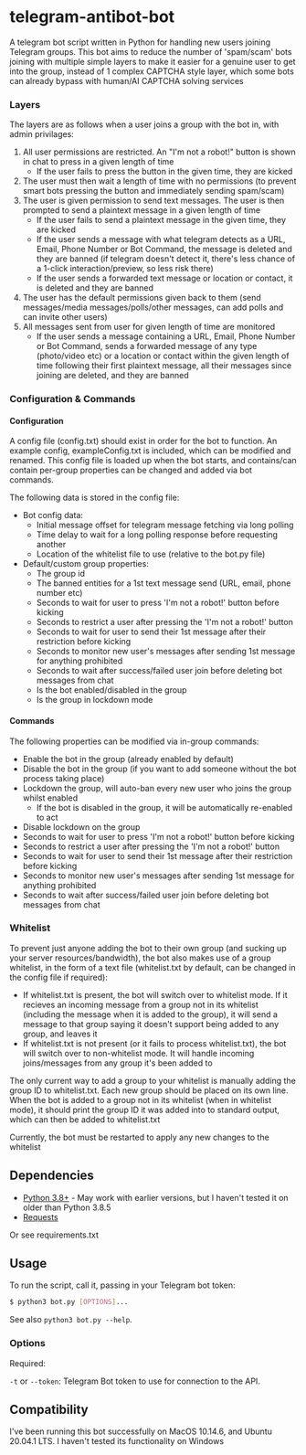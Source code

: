 # telegram-antibot-bot

A telegram bot script written in Python for handling new users joining Telegram groups. This bot aims to reduce the number of 'spam/scam' bots joining with multiple simple layers to make it easier for a genuine user to get into the group, instead of 1 complex CAPTCHA style layer, which some bots can already bypass with human/AI CAPTCHA solving services

### Layers
The layers are as follows when a user joins a group with the bot in, with admin privilages:

1. All user permissions are restricted. An "I'm not a robot!" button is shown in chat to press in a given length of time
	* If the user fails to press the button in the given time, they are kicked
2. The user must then wait a length of time with no permissions (to prevent smart bots pressing the button and immediately sending spam/scam)
3. The user is given permission to send text messages. The user is then prompted to send a plaintext message in a given length of time
	* If the user fails to send a plaintext message in the given time, they are kicked
	* If the user sends a message with what telegram detects as a URL, Email, Phone Number or Bot Command, the message is deleted and they are banned (if telegram doesn't detect it, there's less chance of a 1-click interaction/preview, so less risk there)
	* If the user sends a forwarded text message or location or contact, it is deleted and they are banned
4. The user has the default permissions given back to them (send messages/media messages/polls/other messages, can add polls and can invite other users)
5. All messages sent from user for given length of time are monitored
	* If the user sends a message containing a URL, Email, Phone Number or Bot Command, sends a forwarded message of any type (photo/video etc) or a location or contact within the given length of time following their first plaintext message, all their messages since joining are deleted, and they are banned

### Configuration & Commands
#### Configuration
A config file (config.txt) should exist in order for the bot to function. An example config, exampleConfig.txt is included, which can be modified and renamed. This config file is loaded up when the bot starts, and contains/can contain per-group properties can be changed and added via bot commands.

The following data is stored in the config file:
- Bot config data:
    - Initial message offset for telegram message fetching via long polling
    - Time delay to wait for a long polling response before requesting another
    - Location of the whitelist file to use (relative to the bot.py file)
- Default/custom group properties:
    - The group id
    - The banned entities for a 1st text message send (URL, email, phone number etc)
    - Seconds to wait for user to press 'I'm not a robot!' button before kicking
    - Seconds to restrict a user after pressing the 'I'm not a robot!' button
    - Seconds to wait for user to send their 1st message after their restriction before kicking
    - Seconds to monitor new user's messages after sending 1st message for anything prohibited
    - Seconds to wait after success/failed user join before deleting bot messages from chat
    - Is the bot enabled/disabled in the group
    - Is the group in lockdown mode

#### Commands
The following properties can be modified via in-group commands:
- Enable the bot in the group (already enabled by default)
- Disable the bot in the group (if you want to add someone without the bot process taking place)
- Lockdown the group, will auto-ban every new user who joins the group whilst enabled
    - If the bot is disabled in the group, it will be automatically re-enabled to act
- Disable lockdown on the group
- Seconds to wait for user to press 'I'm not a robot!' button before kicking
- Seconds to restrict a user after pressing the 'I'm not a robot!' button
- Seconds to wait for user to send their 1st message after their restriction before kicking
- Seconds to monitor new user's messages after sending 1st message for anything prohibited
- Seconds to wait after success/failed user join before deleting bot messages from chat


### Whitelist
To prevent just anyone adding the bot to their own group (and sucking up your server resources/bandwidth), the bot also makes use of a group whitelist, in the form of a text file (whitelist.txt by default, can be changed in the config file if required):
- If whitelist.txt is present, the bot will switch over to whitelist mode. If it recieves an incoming message from a group not in its whitelist (including the message when it is added to the group), it will send a message to that group saying it doesn't support being added to any group, and leaves it
- If whitelist.txt is not present (or it fails to process whitelist.txt), the bot will switch over to non-whitelist mode. It will handle incoming joins/messages from any group it's been added to

The only current way to add a group to your whitelist is manually adding the group ID to whitelist.txt. Each new group should be placed on its own line. When the bot is added to a group not in its whitelist (when in whitelist mode), it should print the group ID it was added into to standard output, which can then be added to whitelist.txt

Currently, the bot must be restarted to apply any new changes to the whitelist


## Dependencies
 - [Python 3.8+](https://www.python.org/downloads/) - May work with earlier versions, but I haven't tested it on older than Python 3.8.5
 - [Requests](https://requests.readthedocs.io/en/master/)

 Or see requirements.txt

## Usage

To run the script, call it, passing in your Telegram bot token:

```bash
$ python3 bot.py [OPTIONS]...
```

See also `python3 bot.py --help`.

### Options

Required:

`-t` or `--token`: Telegram Bot token to use for connection to the API.

## Compatibility
I've been running this bot successfully on MacOS 10.14.6, and Ubuntu 20.04.1 LTS. I haven't tested its functionality on Windows
